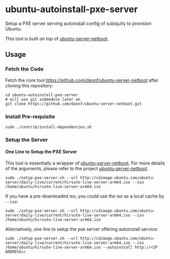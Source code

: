 # ubuntu-autoinstall-pxe-server

Setup a PXE server serving autoinstall config of subiquity to provision Ubuntu.

This tool is built on top of [ubuntu-server-netboot](https://github.com/dannf/ubuntu-server-netboot).


## Usage
### Fetch the Code

Fetch the core tool https://github.com/dannf/ubuntu-server-netboot after cloning this repository:

```
cd ubuntu-autoinstall-pxe-server
# will use git submodule later on
git clone https://github.com/dannf/ubuntu-server-netboot.git
```


### Install Pre-requisite

```
sudo ./contrib/install-dependencies.sh
```


### Setup the Server
#### One Line to Setup the PXE Server

This tool is essentially a wrapper of [ubuntu-server-netboot](https://github.com/dannf/ubuntu-server-netboot). For more details of the arguments, please refer to the project [ubuntu-server-netboot](https://github.com/dannf/ubuntu-server-netboot).

```
sudo ./setup-pxe-server.sh --url http://cdimage.ubuntu.com/ubuntu-server/daily-live/current/hirsute-live-server-arm64.iso --iso /home/ubuntu/hirsute-live-server-arm64.iso
```

If you have a pre-downloaded iso, you could use the iso as a local cache by `--iso`:

```
sudo ./setup-pxe-server.sh --url http://cdimage.ubuntu.com/ubuntu-server/daily-live/current/hirsute-live-server-arm64.iso --iso /home/ubuntu/hirsute-live-server-arm64.iso
```


Alternatively, one line to setup the pxe server offering autoinstall service:

```
sudo ./setup-pxe-server.sh --url http://cdimage.ubuntu.com/ubuntu-server/daily-live/current/hirsute-live-server-arm64.iso --iso /home/ubuntu/hirsute-live-server-arm64.iso --autoinstall http://<IP ADDRESS>/
```


